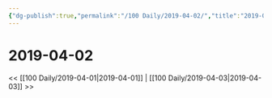 ```yaml
---
{"dg-publish":true,"permalink":"/100 Daily/2019-04-02/","title":"2019-04-02","created":"2023-03-07T20:25:26.648+08:00","updated":"2023-03-07T20:26:08.212+08:00"}
---
```


# 2019-04-02

<< [[100 Daily/2019-04-01\|2019-04-01]] | [[100 Daily/2019-04-03\|2019-04-03]] >>
